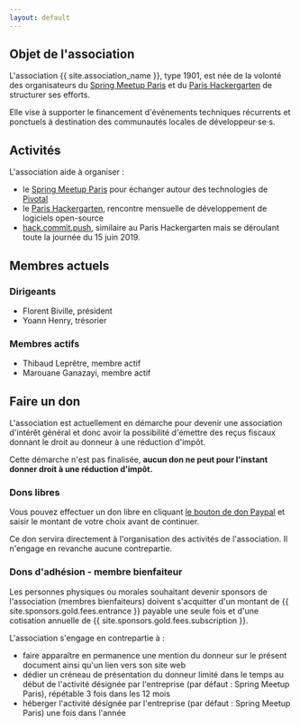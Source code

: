 ```yaml
---
layout: default
---
```


## Objet de l'association

L'association {{ site.association_name }}, type 1901, est née de la volonté des organisateurs du [Spring Meetup Paris](https://www.meetup.com/Spring-Meetup-Paris/) et du [Paris Hackergarten](https://www.meetup.com/Paris-Hackergarten/) de structurer ses efforts.

Elle vise à supporter le financement d'événements techniques récurrents et ponctuels à destination des communautés locales de développeur&middot;se&middot;s.

## Activités

L'association aide à organiser :

 - le [Spring Meetup Paris](https://www.meetup.com/Spring-Meetup-Paris/) pour échanger autour des technologies de [Pivotal](https://pivotal.io)
 - le [Paris Hackergarten](https://www.meetup.com/Paris-Hackergarten/), rencontre mensuelle de développement de logiciels open-source
 - [hack.commit.push](http://hackergarten.net/Paris2019/), similaire au Paris Hackergarten mais se déroulant toute la journée du 15 juin 2019.

## Membres actuels

### Dirigeants

 - Florent Biville, président
 - Yoann Henry, trésorier

### Membres actifs

 - Thibaud Leprêtre, membre actif
 - Marouane Ganazayi, membre actif

## Faire un don

L'association est actuellement en démarche pour devenir une association d'intérêt général et donc avoir la possibilité d'émettre des reçus fiscaux donnant le droit au donneur à une réduction d'impôt.

Cette démarche n'est pas finalisée, **aucun don ne peut pour l'instant donner droit à une réduction d'impôt.**

### Dons libres

Vous pouvez effectuer un don libre en cliquant [le bouton de don Paypal](#paypal_gift) et saisir le montant de votre choix avant de continuer.

Ce don servira directement à l'organisation des activités de l'association.
Il n'engage en revanche aucune contrepartie. 

### Dons d'adhésion - membre bienfaiteur

Les personnes physiques ou morales souhaitant devenir sponsors de l'association (membres bienfaiteurs) doivent s'acquitter d'un montant de {{ site.sponsors.gold.fees.entrance }} payable une seule fois et d'une cotisation annuelle de {{ site.sponsors.gold.fees.subscription }}.

L'association s'engage en contrepartie à :

 - faire apparaître en permanence une mention du donneur sur le présent document ainsi qu'un lien vers son site web
 - dédier un créneau de présentation du donneur limité dans le temps au début de l'activité désignée par l'entreprise (par défaut : Spring Meetup Paris), répétable 3 fois dans les 12 mois
 - héberger l'activité désignée par l'entreprise (par défaut : Spring Meetup Paris) une fois dans l'année


